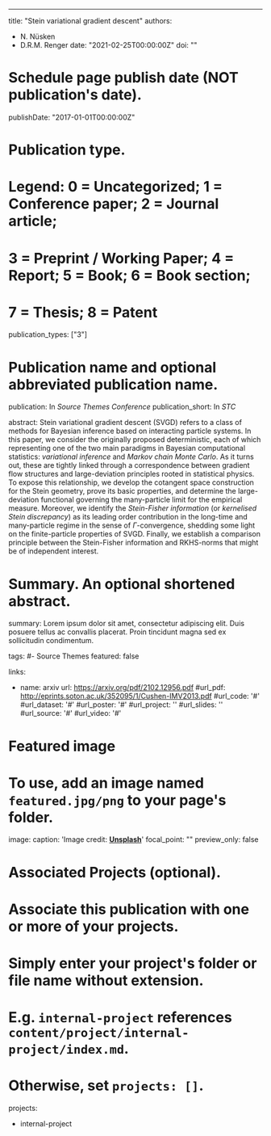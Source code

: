 ---
title: "Stein variational gradient descent"
authors:
- N. Nüsken
- D.R.M. Renger
date: "2021-02-25T00:00:00Z"
doi: ""

# Schedule page publish date (NOT publication's date).
publishDate: "2017-01-01T00:00:00Z"

# Publication type.
# Legend: 0 = Uncategorized; 1 = Conference paper; 2 = Journal article;
# 3 = Preprint / Working Paper; 4 = Report; 5 = Book; 6 = Book section;
# 7 = Thesis; 8 = Patent
publication_types: ["3"]

# Publication name and optional abbreviated publication name.
publication: In *Source Themes Conference*
publication_short: In *STC*

abstract: Stein variational gradient descent (SVGD) refers to a class of methods for Bayesian inference based on interacting particle systems. In this paper, we consider the originally proposed deterministic, each of which representing one of the two main paradigms in Bayesian computational statistics$:$ *variational inference* and *Markov chain Monte Carlo*. As it turns out, these are tightly linked through a correspondence between gradient flow structures and large-deviation principles rooted in statistical physics. To expose this relationship, we develop the cotangent space construction for the Stein geometry, prove its basic properties, and determine the large-deviation functional governing the many-particle limit for the empirical measure. Moreover, we identify the *Stein-Fisher information* (or *kernelised Stein discrepancy*) as its leading order contribution in the long-time and many-particle regime in the sense of $\Gamma$-convergence, shedding some light on the  finite-particle properties of SVGD. Finally, we establish a comparison principle between the Stein-Fisher information and RKHS-norms that might be of independent interest.

# Summary. An optional shortened abstract.
summary: Lorem ipsum dolor sit amet, consectetur adipiscing elit. Duis posuere tellus ac convallis placerat. Proin tincidunt magna sed ex sollicitudin condimentum.

tags:
#- Source Themes
featured: false

links:
- name: arxiv
  url: https://arxiv.org/pdf/2102.12956.pdf
#url_pdf: http://eprints.soton.ac.uk/352095/1/Cushen-IMV2013.pdf
#url_code: '#'
#url_dataset: '#'
#url_poster: '#'
#url_project: ''
#url_slides: ''
#url_source: '#'
#url_video: '#'

# Featured image
# To use, add an image named `featured.jpg/png` to your page's folder. 
image:
  caption: 'Image credit: [**Unsplash**](https://unsplash.com/photos/pLCdAaMFLTE)'
  focal_point: ""
  preview_only: false

# Associated Projects (optional).
#   Associate this publication with one or more of your projects.
#   Simply enter your project's folder or file name without extension.
#   E.g. `internal-project` references `content/project/internal-project/index.md`.
#   Otherwise, set `projects: []`.
projects:
- internal-project

